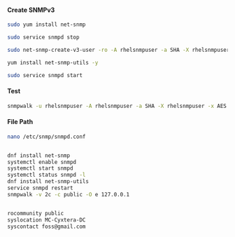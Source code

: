 #### Create SNMPv3

```sh
sudo yum install net-snmp
```
```sh
sudo service snmpd stop
```
```sh
sudo net-snmp-create-v3-user -ro -A rhelsnmpuser -a SHA -X rhelsnmpuser -x AES rhelsnmpuser
```
```sh
yum install net-snmp-utils -y
```
```sh
sudo service snmpd start
```
#### Test
```sh
snmpwalk -u rhelsnmpuser -A rhelsnmpuser -a SHA -X rhelsnmpuser -x AES -l authPriv 127.0.0.1 -v3
```


#### File Path
```sh
nano /etc/snmp/snmpd.conf
```
```sh

dnf install net-snmp
systemctl enable snmpd
systemctl start snmpd
systemctl status snmpd -l
dnf install net-snmp-utils
service snmpd restart
snmpwalk -v 2c -c public -O e 127.0.0.1


rocommunity public
syslocation MC-Cyxtera-DC
syscontact foss@gmail.com
```
